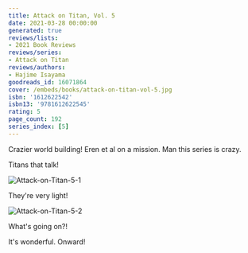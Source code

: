 ```yaml
---
title: Attack on Titan, Vol. 5
date: 2021-03-28 00:00:00
generated: true
reviews/lists:
- 2021 Book Reviews
reviews/series:
- Attack on Titan
reviews/authors:
- Hajime Isayama
goodreads_id: 16071864
cover: /embeds/books/attack-on-titan-vol-5.jpg
isbn: '1612622542'
isbn13: '9781612622545'
rating: 5
page_count: 192
series_index: [5]
---
```

Crazier world building! Eren et al on a mission. Man this series is crazy.  

Titans that talk!  

<!--more-->

![Attack-on-Titan-5-1](/embeds/books/attachments/attack-on-titan-5-1.png)  

They're very light!  

![Attack-on-Titan-5-2](/embeds/books/attachments/attack-on-titan-5-2.png)  

What's going on?!  

It's wonderful. Onward!